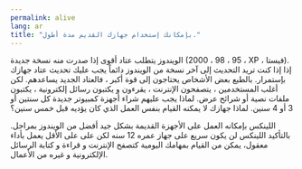 ```yaml
---
permalink: alive
lang: ar
title: "بإمكانك إستخدام جهازك القديم مدة أطول."
---
```


الويندوز يتطلب عتاد أقوى إذا صدرت منه نسخة جديدة (95 ، 98 ، 2000 ، XP ، فيستا).
إذا إذا كنت تريد التحديث إلى آخر نسخة من الويندوز دائماً يجب عليك تحديث عتاد
 جهازك بإستمرار. بالطبع بعض الأشخاص يحتاجون إلى قوة أكبر ، فالعتاد الجديد يساعدهم.
لكن أغلب المستخدمين ، يتصفحون الإنترنت ، يقرءون و يكتبون رسائل إلكترونية ، يكتبون
ملفات نصية أو شرائح عرض. لماذا يجب عليهم شراء أجهزة كمبيوتر جديدة كل سنتين أو 3
أو 4 سنين. لماذا جهازك لا يمكنه القيام بنفس العمل الذي كان يؤديه قبل خمس سنين؟


اللينكس بإمكانه العمل على الأجهزة القديمة بشكل جيد أفضل من الويندوز بمراحل.
بالتأكيد اللينكس لن يكون سريع على جهاز عمره 12 سنه لكن على
على الأقل يعمل بأداء معقول، يمكن من القيام بمهامك اليومية كتصفح 
الإنترنت و قراءة و كتابة الرسائل الإلكترونية و غيره من الأعمال.





